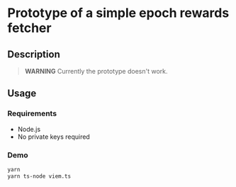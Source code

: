 # Prototype of a simple epoch rewards fetcher

## Description

> **WARNING**
> Currently the prototype doesn't work. 

## Usage

### Requirements

- Node.js
- No private keys required

### Demo

```sh
yarn
yarn ts-node viem.ts
```